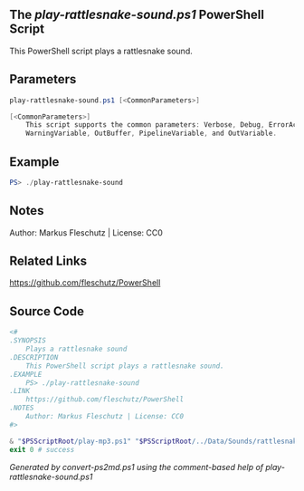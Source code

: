 ## The *play-rattlesnake-sound.ps1* PowerShell Script

This PowerShell script plays a rattlesnake sound.

## Parameters
```powershell
play-rattlesnake-sound.ps1 [<CommonParameters>]

[<CommonParameters>]
    This script supports the common parameters: Verbose, Debug, ErrorAction, ErrorVariable, WarningAction, 
    WarningVariable, OutBuffer, PipelineVariable, and OutVariable.
```

## Example
```powershell
PS> ./play-rattlesnake-sound

```

## Notes
Author: Markus Fleschutz | License: CC0

## Related Links
https://github.com/fleschutz/PowerShell

## Source Code
```powershell
<#
.SYNOPSIS
	Plays a rattlesnake sound
.DESCRIPTION
	This PowerShell script plays a rattlesnake sound.
.EXAMPLE
	PS> ./play-rattlesnake-sound
.LINK
	https://github.com/fleschutz/PowerShell
.NOTES
	Author: Markus Fleschutz | License: CC0
#>

& "$PSScriptRoot/play-mp3.ps1" "$PSScriptRoot/../Data/Sounds/rattlesnake.mp3"
exit 0 # success
```

*Generated by convert-ps2md.ps1 using the comment-based help of play-rattlesnake-sound.ps1*
